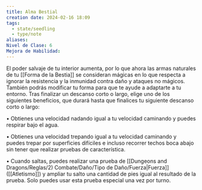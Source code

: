 ```yaml
---
title: Alma Bestial
creation date: 2024-02-16 18:09
tags:
  - state/seedling
  - type/note
aliases: 
Nivel de Clase: 6
Mejora de Habilidad:
---
```

El poder salvaje de tu interior aumenta, por lo que ahora las armas naturales de tu [[Forma de la Bestia]] se consideran mágicas en lo que respecta a ignorar la resistencia y la inmunidad contra daño y ataques no mágicos.
También podrás modificar tu forma para que te ayude a adaptarte a tu entorno. Tras finalizar un
descanso corto o largo, elige uno de los siguientes beneficios, que durará hasta que finalices tu
siguiente descanso corto o largo:

• Obtienes una velocidad nadando igual a tu velocidad caminando y puedes respirar bajo el agua.

• Obtienes una velocidad trepando igual a tu velocidad caminando y puedes trepar por superficies
difíciles e incluso recorrer techos boca abajo sin tener que realizar pruebas de característica.

• Cuando saltas, puedes realizar una prueba de [[Dungeons and Dragons/Reglas/2) Combate/Daño/Tipo de Daño/Fuerza|Fuerza]] ([[Atletismo]]) y ampliar tu salto una cantidad de pies igual al resultado de la prueba. Solo puedes usar esta prueba especial una vez por turno.
